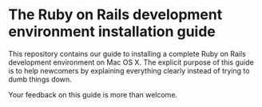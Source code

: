 # The Ruby on Rails development environment installation guide

This repository contains our guide to installing a complete Ruby on Rails development environment on Mac OS X. The explicit purpose of this guide is to help newcomers by explaining everything clearly instead of trying to dumb things down.

Your feedback on this guide is more than welcome.